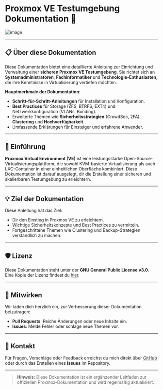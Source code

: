 # Proxmox VE Testumgebung Dokumentation 🚀

![image](https://github.com/user-attachments/assets/60b4f297-990a-4ad7-b66c-bb25f89a7373)


---

## 📋 Über diese Dokumentation

Diese Dokumentation bietet eine detaillierte Anleitung zur Einrichtung und Verwaltung einer **sicheren Proxmox VE Testumgebung**. Sie richtet sich an **Systemadministratoren**, **Fachinformatiker** und **Technologie-Enthusiasten**, die ihre Kenntnisse in Virtualisierung vertiefen möchten.

**Hauptmerkmale der Dokumentation**:
- **Schritt-für-Schritt-Anleitungen** für Installation und Konfiguration.
- **Best Practices** für Storage (ZFS, BTRFS, EXT4) und Netzwerkkonfiguration (VLANs, Bonding).
- Erweiterte Themen wie **Sicherheitsstrategien** (CrowdSec, 2FA), **Clustering** und **Hochverfügbarkeit**.
- Umfassende Erklärungen für Einsteiger und erfahrene Anwender.

---

## 🚀 Einführung

**Proxmox Virtual Environment (VE)** ist eine leistungsstarke Open-Source-Virtualisierungsplattform, die sowohl KVM-basierte Virtualisierung als auch LXC-Container in einer einheitlichen Oberfläche kombiniert. Diese Dokumentation ist darauf ausgelegt, dir die Erstellung einer sicheren und skalierbaren Testumgebung zu erleichtern.

---

## 💡 Ziel der Dokumentation

Diese Anleitung hat das Ziel:
- Dir den Einstieg in Proxmox VE zu erleichtern.
- Wichtige Sicherheitskonzepte und Best Practices zu vermitteln.
- Fortgeschrittene Themen wie Clustering und Backup-Strategien verständlich zu machen.

---

## 🛡️ Lizenz

Diese Dokumentation steht unter der **GNU General Public License v3.0**. Eine Kopie der Lizenz findest du [hier](https://www.gnu.org/licenses/gpl-3.0.de.html).

---

## 🤝 Mitwirken

Wir laden dich herzlich ein, zur Verbesserung dieser Dokumentation beizutragen:
- **Pull Requests**: Reiche Änderungen oder neue Inhalte ein.
- **Issues**: Melde Fehler oder schlage neue Themen vor.

---

## 📧 Kontakt

Für Fragen, Vorschläge oder Feedback erreichst du mich direkt über [GitHub](https://github.com/MrBrackhaus) oder durch das Erstellen eines **Issues** im Repository.

---

> **Hinweis:** Diese Dokumentation ist ein ergänzender Leitfaden zur offiziellen Proxmox-Dokumentation und wird regelmäßig aktualisiert.

